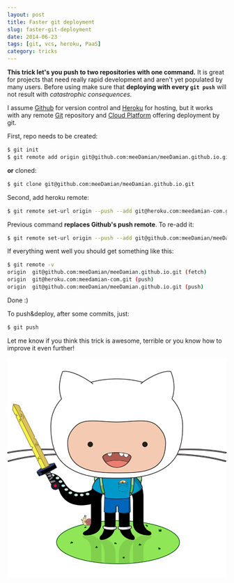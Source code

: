 ```yaml
---
layout: post
title: Faster git deployment
slug: faster-git-deployment
date: 2014-06-23
tags: [git, vcs, heroku, PaaS]
category: tricks
---
```


**This trick let's you push to two repositories with one command.** It is great for projects that need really rapid development and aren't yet populated by many users. Before using make sure that **deploying with every `git push`** will not result with _catastrophic consequences_.

I assume [Github](https://github.com) for version control and [Heroku](https://heroku.com) for hosting, but it works with any remote [Git](https://git-scm.com/) repository and [Cloud Platform](https://goo.gl/O6ikUq) offering deployment by git.

First, repo needs to be created:

```bash
$ git init
$ git remote add origin git@github.com:meeDamian/meeDamian.github.io.git
```

**or** cloned:

```bash
$ git clone git@github.com:meeDamian/meeDamian.github.io.git
```

Second, add heroku remote:

```bash
$ git remote set-url origin --push --add git@heroku.com:meedamian-com.git
```

Previous command **replaces Github's push remote**. To re-add it:

```bash
$ git remote set-url origin --push --add git@github.com:meeDamian/meeDamian.github.io.git
```

If everything went well you should get something like this:

```bash
$ git remote -v
origin  git@github.com:meeDamian/meeDamian.github.io.git (fetch)
origin  git@heroku.com:meedamian-com.git (push)
origin  git@github.com:meeDamian/meeDamian.github.io.git (push)

```

Done :)

To push&deploy, after some commits, just:

```bash
$ git push
```

Let me know if you think this trick is awesome, terrible or you know how to improve it even further!

![Just a random Octocat image](/images/octocat_adventure-cat.png)
